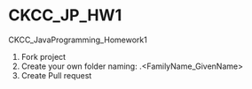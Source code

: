 # CKCC_JP_HW1
CKCC_JavaProgramming_Homework1
1. Fork project
2. Create your own folder naming: <ID>.<FamilyName_GivenName>
3. Create Pull request
